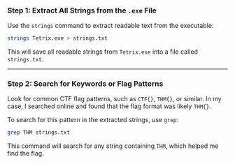 ### Step 1: Extract All Strings from the `.exe` File

Use the `strings` command to extract readable text from the executable:

```bash
strings Tetrix.exe > strings.txt
```

This will save all readable strings from `Tetrix.exe` into a file called `strings.txt`.

---

### Step 2: Search for Keywords or Flag Patterns

Look for common CTF flag patterns, such as `CTF{}`, `THM{}`, or similar. In my case, I searched online and found that the flag format was likely `THM{}`.

To search for this pattern in the extracted strings, use `grep`:

```bash
grep THM strings.txt
```

This command will search for any string containing `THM`, which helped me find the flag.